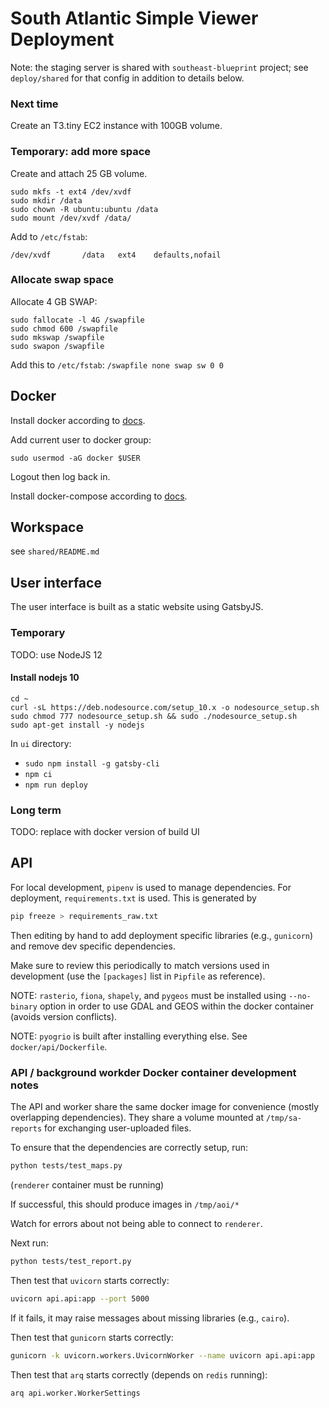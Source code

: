 # South Atlantic Simple Viewer Deployment

Note: the staging server is shared with `southeast-blueprint` project; see `deploy/shared` for that config in addition to details below.

### Next time

Create an T3.tiny EC2 instance with 100GB volume.

### Temporary: add more space

Create and attach 25 GB volume.

```
sudo mkfs -t ext4 /dev/xvdf
sudo mkdir /data
sudo chown -R ubuntu:ubuntu /data
sudo mount /dev/xvdf /data/
```

Add to `/etc/fstab`:

```
/dev/xvdf       /data   ext4    defaults,nofail
```

### Allocate swap space

Allocate 4 GB SWAP:

```
sudo fallocate -l 4G /swapfile
sudo chmod 600 /swapfile
sudo mkswap /swapfile
sudo swapon /swapfile
```

Add this to `/etc/fstab`: `/swapfile none swap sw 0 0`

## Docker

Install docker according to [docs](https://docs.docker.com/engine/install/ubuntu).

Add current user to docker group:

```
sudo usermod -aG docker $USER
```

Logout then log back in.

Install docker-compose according to [docs](https://docs.docker.com/compose/install/#install-compose-on-linux-systems).

## Workspace

see `shared/README.md`

## User interface

The user interface is built as a static website using GatsbyJS.

### Temporary

TODO: use NodeJS 12

#### Install nodejs 10

```
cd ~
curl -sL https://deb.nodesource.com/setup_10.x -o nodesource_setup.sh
sudo chmod 777 nodesource_setup.sh && sudo ./nodesource_setup.sh
sudo apt-get install -y nodejs
```

In `ui` directory:

- `sudo npm install -g gatsby-cli`
- `npm ci`
- `npm run deploy`

### Long term

TODO: replace with docker version of build UI

## API

For local development, `pipenv` is used to manage dependencies. For deployment,
`requirements.txt` is used. This is generated by

```bash
pip freeze > requirements_raw.txt
```

Then editing by hand to add deployment specific libraries (e.g., `gunicorn`) and remove
dev specific dependencies.

Make sure to review this periodically to match versions used in development
(use the `[packages]` list in `Pipfile` as reference).

NOTE: `rasterio`, `fiona`, `shapely`, and `pygeos` must be installed using `--no-binary` option in order to use GDAL and GEOS within the docker container (avoids version
conflicts).

NOTE: `pyogrio` is built after installing everything else. See `docker/api/Dockerfile`.

### API / background workder Docker container development notes

The API and worker share the same docker image for convenience (mostly overlapping dependencies).
They share a volume mounted at `/tmp/sa-reports` for exchanging user-uploaded files.

To ensure that the dependencies are correctly setup, run:

```bash
python tests/test_maps.py
```

(`renderer` container must be running)

If successful, this should produce images in `/tmp/aoi/*`

Watch for errors about not being able to connect to `renderer`.

Next run:

```bash
python tests/test_report.py
```

Then test that `uvicorn` starts correctly:

```bash
uvicorn api.api:app --port 5000
```

If it fails, it may raise messages about missing libraries (e.g., `cairo`).

Then test that `gunicorn` starts correctly:

```bash
gunicorn -k uvicorn.workers.UvicornWorker --name uvicorn api.api:app
```

Then test that `arq` starts correctly (depends on `redis` running):

```bash
arq api.worker.WorkerSettings
```
